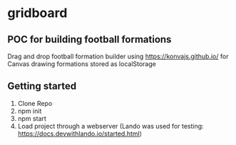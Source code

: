 # gridboard
## POC for building football formations

Drag and drop football formation builder using https://konvajs.github.io/ for Canvas drawing
formations stored as localStorage

## Getting started
1. Clone Repo
2. npm init
3. npm start
4. Load project through a webserver (Lando was used for testing: https://docs.devwithlando.io/started.html)

